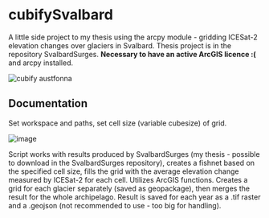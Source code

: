 # cubifySvalbard
A little side project to my thesis using the arcpy module - gridding ICESat-2 elevation changes over glaciers in Svalbard. Thesis project is in the repository SvalbardSurges. **Necessary to have an active ArcGIS licence :(** and arcpy installed.

![cubify austfonna](https://github.com/user-attachments/assets/4f03947a-ed75-45a8-bc9a-a4df26606e36)

## Documentation
Set workspace and paths, set cell size (variable cubesize) of grid.

![image](https://github.com/user-attachments/assets/e57f30ae-4a97-42b0-bb8e-eb22807cf79c)

Script works with results produced by SvalbardSurges (my thesis - possible to download in the SvalbardSurges repository), creates a fishnet based on the specified cell size, fills the grid with the average elevation change measured by ICESat-2 for each cell. Utilizes ArcGIS functions. Creates a grid for each glacier separately  (saved as geopackage), then merges the result for the whole archipelago. Result is saved for each year as a .tif raster and a .geojson (not recommended to use - too big for handling). 



